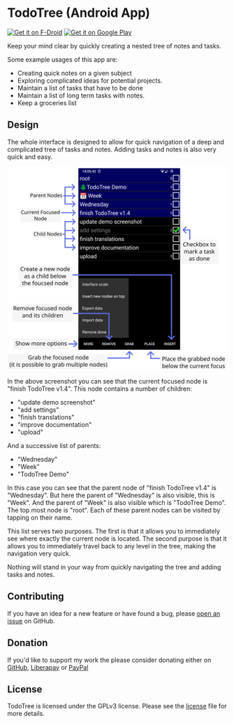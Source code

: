 # TodoTree (Android App)

[<img src="https://fdroid.gitlab.io/artwork/badge/get-it-on.png" alt="Get it on F-Droid" height="80">](https://f-droid.org/packages/nl.tsmeets.todotree)
[<img src="https://play.google.com/intl/en_us/badges/static/images/badges/en_badge_web_generic.png" alt="Get it on Google Play" height="80">](https://play.google.com/store/apps/details?id=nl.tsmeets.todotree)

Keep your mind clear by quickly creating a nested tree of notes and tasks.

Some example usages of this app are:
* Creating quick notes on a given subject
* Exploring complicated ideas for potential projects.
* Maintain a list of tasks that have to be done
* Maintain a list of long term tasks with notes.
* Keep a groceries list

## Design

The whole interface is designed to allow for quick navigation of a deep and complicated tree of tasks and notes.
Adding tasks and notes is also very quick and easy.

![](doc/info.png)

In the above screenshot you can see that the current focused node is "finish TodoTree v1.4". This node contains a number of children:
* "update demo screenshot"
* "add settings"
* "finish translations"
* "improve documentation"
* "upload"

And a successive list of parents:
* "Wednesday"
* "Week"
* "TodoTree Demo"

In this case you can see that the parent node of "finish TodoTree v1.4" is "Wednesday". But here the parent of "Wednesday" is also visible, this is "Week".
And the parent of "Week" is also visible which is "TodoTree Demo". The top most node is "root". Each of these parent nodes can be visited by tapping on their name.

This list serves two purposes. The first is that it allows you to immediately see where exactly the current node is located.
The second purpose is that it allows you to immediately travel back to any level in the tree, making the navigation very quick.

Nothing will stand in your way from quickly navigating the tree and adding tasks and notes.

## Contributing
If you have an idea for a new feature or have found a bug, please [open an issue](https://github.com/TomSmeets/TodoTree/issues) on GitHub.

## Donation
If you'd like to support my work the please consider donating either on
[GitHub](https://github.com/sponsors/TomSmeets),
[Liberapay](https://liberapay.com/tsmeets) or
[PayPal](https://www.paypal.com/donate/?hosted_button_id=9FYM8Q5LXEFLY)

## License
TodoTree is licensed under the GPLv3 license. Please see the [license](LICENSE.txt) file for more details.
